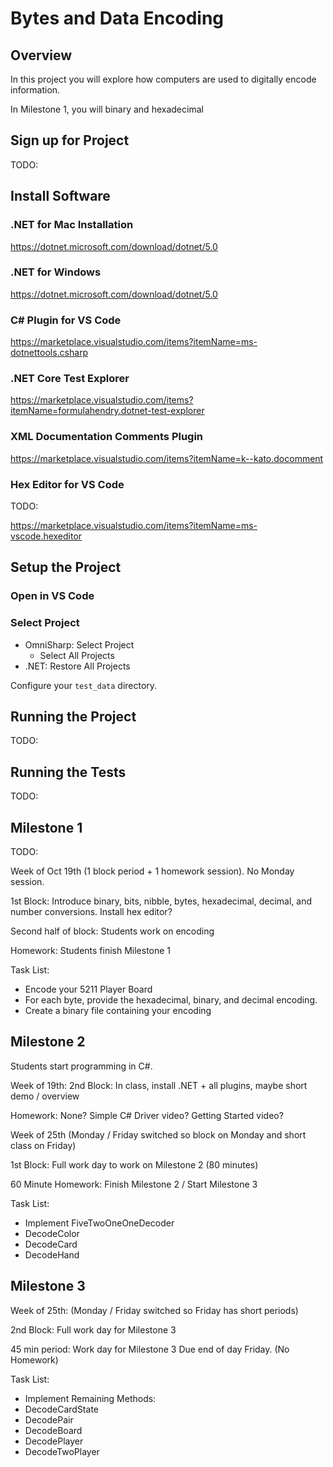 # Bytes and Data Encoding

## Overview

In this project you will explore how computers are used to digitally encode information.

In Milestone 1, you will  binary and hexadecimal 

## Sign up for Project

TODO:

## Install Software

### .NET for Mac Installation
https://dotnet.microsoft.com/download/dotnet/5.0

### .NET for Windows

https://dotnet.microsoft.com/download/dotnet/5.0

### C# Plugin for VS Code

https://marketplace.visualstudio.com/items?itemName=ms-dotnettools.csharp

### .NET Core Test Explorer

https://marketplace.visualstudio.com/items?itemName=formulahendry.dotnet-test-explorer

### XML Documentation Comments Plugin

https://marketplace.visualstudio.com/items?itemName=k--kato.docomment


### Hex Editor for VS Code

TODO:

https://marketplace.visualstudio.com/items?itemName=ms-vscode.hexeditor

## Setup the Project


### Open in VS Code

### Select Project

* OmniSharp: Select Project
  * Select All Projects
* .NET: Restore All Projects

Configure your `test_data` directory.

## Running the Project

TODO:

## Running the Tests

TODO:

## Milestone 1

TODO:

Week of Oct 19th (1 block period + 1 homework session). No Monday session.

1st Block: Introduce binary, bits, nibble, bytes, hexadecimal, decimal, and
number conversions. Install hex editor?

Second half of block: Students work on encoding

Homework: Students finish Milestone 1

Task List:

* Encode your 5211 Player Board
* For each byte, provide the hexadecimal, binary, and decimal encoding.
* Create a binary file containing your encoding

## Milestone 2

Students start programming in C#.

Week of 19th: 2nd Block: In class, install .NET + all plugins, maybe short demo
/ overview 

Homework: None? Simple C# Driver video? Getting Started video?

Week of 25th (Monday / Friday switched so block on Monday and short class on
Friday) 

1st Block: Full work day to work on Milestone 2 (80 minutes) 

60 Minute Homework: Finish Milestone 2 / Start Milestone 3

Task List:

* Implement FiveTwoOneOneDecoder
* DecodeColor
* DecodeCard
* DecodeHand

## Milestone 3

Week of 25th: (Monday / Friday switched so Friday has short periods) 

2nd Block: Full work day for Milestone 3 

45 min period: Work day for Milestone 3 Due end of day Friday. (No Homework)

Task List:

* Implement Remaining Methods:
* DecodeCardState
* DecodePair
* DecodeBoard
* DecodePlayer
* DecodeTwoPlayer
